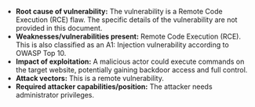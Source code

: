- **Root cause of vulnerability:** The vulnerability is a Remote Code Execution (RCE) flaw. The specific details of the vulnerability are not provided in this document.
- **Weaknesses/vulnerabilities present:**  Remote Code Execution (RCE). This is also classified as an A1: Injection vulnerability according to OWASP Top 10.
- **Impact of exploitation:** A malicious actor could execute commands on the target website, potentially gaining backdoor access and full control.
- **Attack vectors:** This is a remote vulnerability.
- **Required attacker capabilities/position:** The attacker needs administrator privileges.